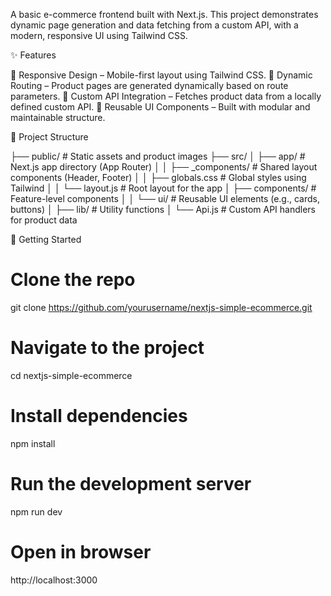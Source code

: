 A basic e-commerce frontend built with Next.js. This project demonstrates dynamic page generation and data fetching from a custom API, with a modern, responsive UI using Tailwind CSS.

✨ Features

📱 Responsive Design – Mobile-first layout using Tailwind CSS.
🔁 Dynamic Routing – Product pages are generated dynamically based on route parameters.
🔌 Custom API Integration – Fetches product data from a locally defined custom API.
🧩 Reusable UI Components – Built with modular and maintainable structure.

🧱 Project Structure

├── public/                   # Static assets and product images
├── src/
│   ├── app/                  # Next.js app directory (App Router)
│   │   ├── _components/      # Shared layout components (Header, Footer)
│   │   ├── globals.css       # Global styles using Tailwind
│   │   └── layout.js         # Root layout for the app
│   ├── components/           # Feature-level components
│   │   └── ui/               # Reusable UI elements (e.g., cards, buttons)
│   ├── lib/                  # Utility functions
│   └── Api.js                # Custom API handlers for product data

🚀 Getting Started

# Clone the repo
git clone https://github.com/yourusername/nextjs-simple-ecommerce.git

# Navigate to the project
cd nextjs-simple-ecommerce

# Install dependencies
npm install

# Run the development server
npm run dev

# Open in browser
http://localhost:3000
